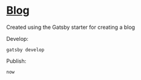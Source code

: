 # [Blog](https://rob.co.bb)

Created using the Gatsby starter for creating a blog

Develop:

`gatsby develop`

Publish:

`now`
